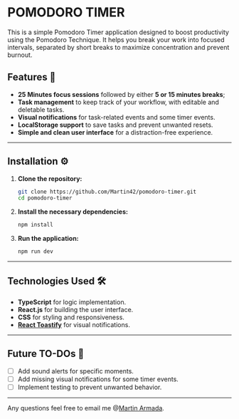 # POMODORO TIMER

This is a simple Pomodoro Timer application designed to boost productivity using the Pomodoro Technique. It helps you break your work into focused intervals, separated by short breaks to maximize concentration and prevent burnout.

## Features 📌

- **25 Minutes focus sessions** followed by either **5 or 15 minutes breaks**;
- **Task management** to keep track of your workflow, with editable and deletable tasks.
- **Visual notifications** for task-related events and some timer events.
- **LocalStorage support** to save tasks and prevent unwanted resets.
- **Simple and clean user interface** for a distraction-free experience.

---

## Installation ⚙️

1. **Clone the repository:**

   ```bash
   git clone https://github.com/Martin42/pomodoro-timer.git
   cd pomodoro-timer
   ```

2. **Install the necessary dependencies:**

   ```bash
   npm install
   ```

3. **Run the application:**
   ```bash
   npm run dev
   ```

---

## Technologies Used 🛠️

- **TypeScript** for logic implementation.
- **React.js** for building the user interface.
- **CSS** for styling and responsiveness.
- **[React Toastify](https://www.npmjs.com/package/react-toastify)** for visual notifications.

---

## Future TO-DOs 🚀

- [ ] Add sound alerts for specific moments.
- [ ] Add missing visual notifications for some timer events.
- [ ] Implement testing to prevent unwanted behavior.

---

Any questions feel free to email me @[Martin Armada](mailto:web.martin.dev@gmail.com).
